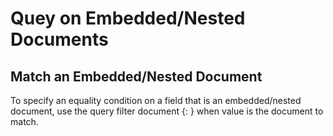# Quey on Embedded/Nested Documents

## Match an Embedded/Nested Document

To specify an equality condition on a field that is an embedded/nested document, use the query filter document  {<field>: <value>} when value is the document to match.

